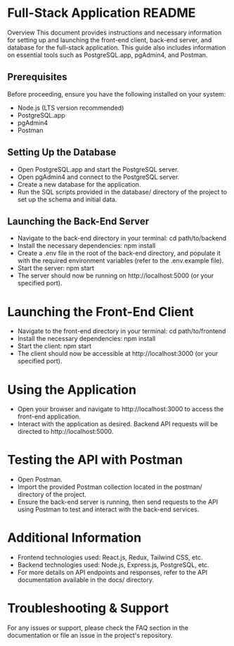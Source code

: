 # Full-Stack Application README

Overview
This document provides instructions and necessary information for setting up and launching the front-end client, back-end server, and database for the full-stack application. This guide also includes information on essential tools such as PostgreSQL.app, pgAdmin4, and Postman.

## Prerequisites

Before proceeding, ensure you have the following installed on your system:

- Node.js (LTS version recommended)
- PostgreSQL.app
- pgAdmin4
- Postman

## Setting Up the Database

- Open PostgreSQL.app and start the PostgreSQL server.
- Open pgAdmin4 and connect to the PostgreSQL server.
- Create a new database for the application.
- Run the SQL scripts provided in the database/ directory of the project to set up the schema and initial data.

## Launching the Back-End Server

- Navigate to the back-end directory in your terminal: cd path/to/backend
- Install the necessary dependencies: npm install
- Create a .env file in the root of the back-end directory, and populate it with the required environment variables (refer to the .env.example file).
- Start the server: npm start
- The server should now be running on http://localhost:5000 (or your specified port).

# Launching the Front-End Client

- Navigate to the front-end directory in your terminal: cd path/to/frontend
- Install the necessary dependencies: npm install
- Start the client: npm start
- The client should now be accessible at http://localhost:3000 (or your specified port).

# Using the Application

- Open your browser and navigate to http://localhost:3000 to access the front-end application.
- Interact with the application as desired. Backend API requests will be directed to http://localhost:5000.

# Testing the API with Postman

- Open Postman.
- Import the provided Postman collection located in the postman/ directory of the project.
- Ensure the back-end server is running, then send requests to the API using Postman to test and interact with the back-end services.

# Additional Information

- Frontend technologies used: React.js, Redux, Tailwind CSS, etc.
- Backend technologies used: Node.js, Express.js, PostgreSQL, etc.
- For more details on API endpoints and responses, refer to the API documentation available in the docs/ directory.

# Troubleshooting & Support

For any issues or support, please check the FAQ section in the documentation or file an issue in the project's repository.
